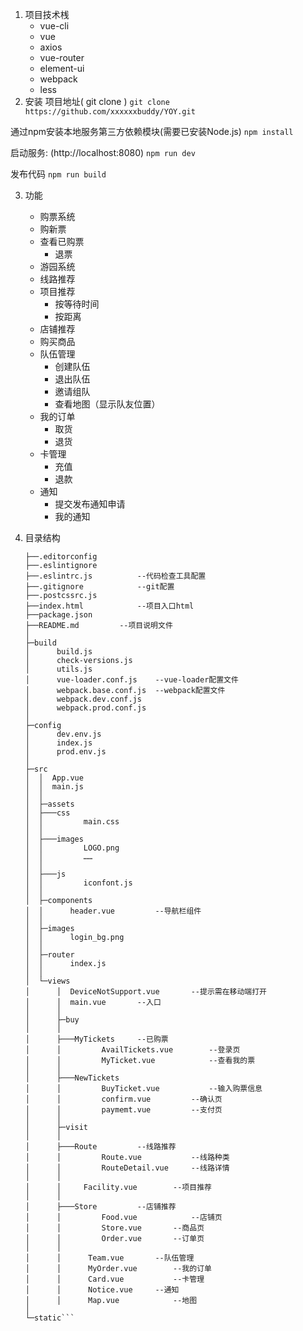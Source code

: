 1.	项目技术桟
	- vue-cli
	- vue
	- axios
	- vue-router
	- element-ui
	- webpack
	- less
2.	安装
项目地址( git clone )
`git clone https://github.com/xxxxxxbuddy/YOY.git`

通过npm安装本地服务第三方依赖模块(需要已安装Node.js)
`npm install`

启动服务: (http://localhost:8080)
`npm run dev`

发布代码
`npm run build`

3.	功能
	-	购票系统
	  -	购新票
	  -	查看已购票
	    -	退票
	-	游园系统
	  -	线路推荐
	  -	项目推荐
	    -	按等待时间
	    -	按距离
	  -	店铺推荐
	  -	购买商品
	  -	队伍管理
	    -	创建队伍
	    -	退出队伍
	    -	邀请组队
	    -	查看地图（显示队友位置）
	  -	我的订单
	    -	取货
	    -	退货
	  -	卡管理
	    -	充值
	    -	退款
	  -	通知
	    -	提交发布通知申请
	    -	我的通知

4. 目录结构

   ```├──.babelrc
   ├──.editorconfig
   ├──.eslintignore
   ├──.eslintrc.js  	 	--代码检查工具配置
   ├──.gitignore     		--git配置
   ├──.postcssrc.js
   ├──index.html     		--项目入口html	
   ├──package.json
   ├──README.md  	   	--项目说明文件
   │  
   ├─build
   │      build.js
   │      check-versions.js
   │      utils.js
   │      vue-loader.conf.js    --vue-loader配置文件
   │      webpack.base.conf.js  --webpack配置文件
   │      webpack.dev.conf.js
   │      webpack.prod.conf.js
   │      
   ├─config
   │      dev.env.js
   │      index.js
   │      prod.env.js
   │      
   ├─src
   │  │  App.vue
   │  │  main.js
   │  │  
   │  ├─assets
   │  ├───css
   │  │      	main.css
   │  │      
   │  ├───images
   │  │      	LOGO.png
   │  │      	……
   │  │      
   │  ├───js
   │  │      	iconfont.js
   │  │      
   │  ├─components
   │  │      header.vue 		--导航栏组件
   │  │      
   │  ├─images
   │  │      login_bg.png
   │  │      
   │  ├─router
   │  │      index.js
   │  │      
   │  └─views
   │      │  DeviceNotSupport.vue		--提示需在移动端打开
   │      │  main.vue		--入口
   │      │  
   │      ├─buy
   │      │  
   │      ├───MyTickets		--已购票
   │      │      	AvailTickets.vue		--登录页
   │      │      	MyTicket.vue			--查看我的票
   │      │  
   │      ├───NewTickets
   │      │      	BuyTicket.vue			--输入购票信息
   │      │      	confirm.vue			--确认页
   │      │      	paymemt.vue			--支付页
   │      │  
   │      ├─visit
   │      │  
   │      ├───Route			--线路推荐
   │      │      	Route.vue			--线路种类
   │      │      	RouteDetail.vue		--线路详情
   │      │  
   │      │  	Facility.vue		--项目推荐
   │      │  
   │      ├───Store			--店铺推荐
   │      │      	Food.vue			--店铺页
   │      │      	Store.vue		--商品页
   │      │      	Order.vue		--订单页
   │      │  
   │      │      Team.vue		--队伍管理
   │      │      MyOrder.vue		--我的订单
   │      │      Card.vue			--卡管理
   │      │      Notice.vue		--通知
   │      │      Map.vue			--地图
   │              
   └─static```
   ```

